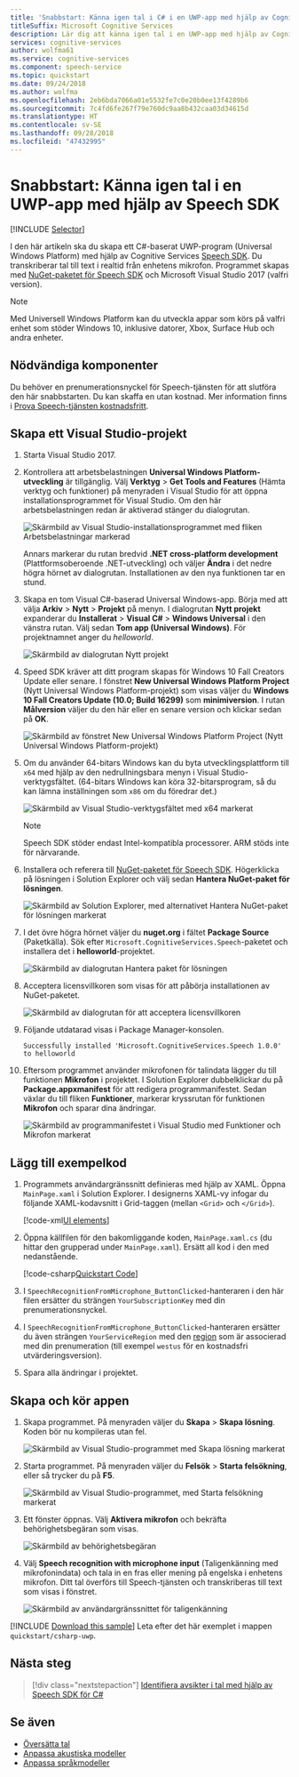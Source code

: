 ```yaml
---
title: 'Snabbstart: Känna igen tal i C# i en UWP-app med hjälp av Cognitive Services Speech SDK'
titleSuffix: Microsoft Cognitive Services
description: Lär dig att känna igen tal i en UWP-app med hjälp av Cognitive Services Speech SDK
services: cognitive-services
author: wolfma61
ms.service: cognitive-services
ms.component: speech-service
ms.topic: quickstart
ms.date: 09/24/2018
ms.author: wolfma
ms.openlocfilehash: 2eb6bda7066a01e5532fe7c0e20b0ee13f4289b6
ms.sourcegitcommit: 7c4fd6fe267f79e760dc9aa8b432caa03d34615d
ms.translationtype: HT
ms.contentlocale: sv-SE
ms.lasthandoff: 09/28/2018
ms.locfileid: "47432995"
---
```

# <a name="quickstart-recognize-speech-in-a-uwp-app-by-using-the-speech-sdk"></a>Snabbstart: Känna igen tal i en UWP-app med hjälp av Speech SDK

[!INCLUDE [Selector](../../../includes/cognitive-services-speech-service-quickstart-selector.md)]

I den här artikeln ska du skapa ett C#-baserat UWP-program (Universal Windows Platform) med hjälp av Cognitive Services [Speech SDK](speech-sdk.md). Du transkriberar tal till text i realtid från enhetens mikrofon. Programmet skapas med [NuGet-paketet för Speech SDK](https://aka.ms/csspeech/nuget) och Microsoft Visual Studio 2017 (valfri version).

> [!NOTE]
> Med Universell Windows Platform kan du utveckla appar som körs på valfri enhet som stöder Windows 10, inklusive datorer, Xbox, Surface Hub och andra enheter.

## <a name="prerequisites"></a>Nödvändiga komponenter

Du behöver en prenumerationsnyckel för Speech-tjänsten för att slutföra den här snabbstarten. Du kan skaffa en utan kostnad. Mer information finns i [Prova Speech-tjänsten kostnadsfritt](get-started.md).

## <a name="create-a-visual-studio-project"></a>Skapa ett Visual Studio-projekt

1. Starta Visual Studio 2017.

1. Kontrollera att arbetsbelastningen **Universal Windows Platform-utveckling** är tillgänglig. Välj **Verktyg** > **Get Tools and Features** (Hämta verktyg och funktioner) på menyraden i Visual Studio för att öppna installationsprogrammet för Visual Studio. Om den här arbetsbelastningen redan är aktiverad stänger du dialogrutan. 

    ![Skärmbild av Visual Studio-installationsprogrammet med fliken Arbetsbelastningar markerad](media/sdk/vs-enable-uwp-workload.png)

    Annars markerar du rutan bredvid **.NET cross-platform development** (Plattformsoberoende .NET-utveckling) och väljer **Ändra** i det nedre högra hörnet av dialogrutan. Installationen av den nya funktionen tar en stund.

1. Skapa en tom Visual C#-baserad Universal Windows-app. Börja med att välja **Arkiv** > **Nytt** > **Projekt** på menyn. I dialogrutan **Nytt projekt** expanderar du **Installerat** > **Visual C#** > **Windows Universal** i den vänstra rutan. Välj sedan **Tom app (Universal Windows)**. För projektnamnet anger du *helloworld*.

    ![Skärmbild av dialogrutan Nytt projekt](media/sdk/qs-csharp-uwp-01-new-blank-app.png)

1. Speed SDK kräver att ditt program skapas för Windows 10 Fall Creators Update eller senare. I fönstret **New Universal Windows Platform Project** (Nytt Universal Windows Platform-projekt) som visas väljer du **Windows 10 Fall Creators Update (10.0; Build 16299)** som **minimiversion**. I rutan **Målversion** väljer du den här eller en senare version och klickar sedan på **OK**.

    ![Skärmbild av fönstret New Universal Windows Platform Project (Nytt Universal Windows Platform-projekt)](media/sdk/qs-csharp-uwp-02-new-uwp-project.png)

1. Om du använder 64-bitars Windows kan du byta utvecklingsplattform till `x64` med hjälp av den nedrullningsbara menyn i Visual Studio-verktygsfältet. (64-bitars Windows kan köra 32-bitarsprogram, så du kan lämna inställningen som `x86` om du föredrar det.)

   ![Skärmbild av Visual Studio-verktygsfältet med x64 markerat](media/sdk/qs-csharp-uwp-03-switch-to-x64.png)

   > [!NOTE]
   > Speech SDK stöder endast Intel-kompatibla processorer. ARM stöds inte för närvarande.

1. Installera och referera till [NuGet-paketet för Speech SDK](https://aka.ms/csspeech/nuget). Högerklicka på lösningen i Solution Explorer och välj sedan **Hantera NuGet-paket för lösningen**.

    ![Skärmbild av Solution Explorer, med alternativet Hantera NuGet-paket för lösningen markerat](media/sdk/qs-csharp-uwp-04-manage-nuget-packages.png)

1. I det övre högra hörnet väljer du **nuget.org** i fältet **Package Source** (Paketkälla). Sök efter `Microsoft.CognitiveServices.Speech`-paketet och installera det i **helloworld**-projektet.

    ![Skärmbild av dialogrutan Hantera paket för lösningen](media/sdk/qs-csharp-uwp-05-nuget-install-1.0.0.png "Installera NuGet-paket")

1. Acceptera licensvillkoren som visas för att påbörja installationen av NuGet-paketet.

    ![Skärmbild av dialogrutan för att acceptera licensvillkoren](media/sdk/qs-csharp-uwp-06-nuget-license.png "Acceptera licensen")

1. Följande utdatarad visas i Package Manager-konsolen.

   ```text
   Successfully installed 'Microsoft.CognitiveServices.Speech 1.0.0' to helloworld
   ```

1. Eftersom programmet använder mikrofonen för talindata lägger du till funktionen **Mikrofon** i projektet. I Solution Explorer dubbelklickar du på **Package.appxmanifest** för att redigera programmanifestet. Sedan växlar du till fliken **Funktioner**, markerar kryssrutan för funktionen **Mikrofon** och sparar dina ändringar.

   ![Skärmbild av programmanifestet i Visual Studio med Funktioner och Mikrofon markerat](media/sdk/qs-csharp-uwp-07-capabilities.png)


## <a name="add-sample-code"></a>Lägg till exempelkod

1. Programmets användargränssnitt definieras med hjälp av XAML. Öppna `MainPage.xaml` i Solution Explorer. I designerns XAML-vy infogar du följande XAML-kodavsnitt i Grid-taggen (mellan `<Grid>` och `</Grid>`).

   [!code-xml[UI elements](~/samples-cognitive-services-speech-sdk/quickstart/csharp-uwp/helloworld/MainPage.xaml#StackPanel)]

1. Öppna källfilen för den bakomliggande koden, `MainPage.xaml.cs` (du hittar den grupperad under `MainPage.xaml`). Ersätt all kod i den med nedanstående.

   [!code-csharp[Quickstart Code](~/samples-cognitive-services-speech-sdk/quickstart/csharp-uwp/helloworld/MainPage.xaml.cs#code)]

1. I `SpeechRecognitionFromMicrophone_ButtonClicked`-hanteraren i den här filen ersätter du strängen `YourSubscriptionKey` med din prenumerationsnyckel.

1. I `SpeechRecognitionFromMicrophone_ButtonClicked`-hanteraren ersätter du även strängen `YourServiceRegion` med den [region](regions.md) som är associerad med din prenumeration (till exempel `westus` för en kostnadsfri utvärderingsversion).

1. Spara alla ändringar i projektet.

## <a name="build-and-run-the-app"></a>Skapa och kör appen

1. Skapa programmet. På menyraden väljer du **Skapa** > **Skapa lösning**. Koden bör nu kompileras utan fel.

    ![Skärmbild av Visual Studio-programmet med Skapa lösning markerat](media/sdk/qs-csharp-uwp-08-build.png "Slutförd byggprocess")

1. Starta programmet. På menyraden väljer du **Felsök** > **Starta felsökning**, eller så trycker du på **F5**.

    ![Skärmbild av Visual Studio-programmet, med Starta felsökning markerat](media/sdk/qs-csharp-uwp-09-start-debugging.png "Starta appen i felsökningsläge")

1. Ett fönster öppnas. Välj **Aktivera mikrofon** och bekräfta behörighetsbegäran som visas.

    ![Skärmbild av behörighetsbegäran](media/sdk/qs-csharp-uwp-10-access-prompt.png "Starta appen i felsökningsläge")

1. Välj **Speech recognition with microphone input** (Taligenkänning med mikrofonindata) och tala in en fras eller mening på engelska i enhetens mikrofon. Ditt tal överförs till Speech-tjänsten och transkriberas till text som visas i fönstret.

    ![Skärmbild av användargränssnittet för taligenkänning](media/sdk/qs-csharp-uwp-11-ui-result.png)

[!INCLUDE [Download this sample](../../../includes/cognitive-services-speech-service-speech-sdk-sample-download-h2.md)]
Leta efter det här exemplet i mappen `quickstart/csharp-uwp`.

## <a name="next-steps"></a>Nästa steg

> [!div class="nextstepaction"]
> [Identifiera avsikter i tal med hjälp av Speech SDK för C#](how-to-recognize-intents-from-speech-csharp.md)

## <a name="see-also"></a>Se även

- [Översätta tal](how-to-translate-speech-csharp.md)
- [Anpassa akustiska modeller](how-to-customize-acoustic-models.md)
- [Anpassa språkmodeller](how-to-customize-language-model.md)

